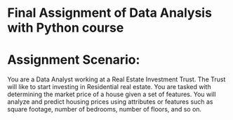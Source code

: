# Final Assignment of Data Analysis with Python course

# Assignment Scenario:
   You are a Data Analyst working at a Real Estate Investment Trust.
 The Trust will like to start investing in Residential real estate. You 
are tasked with determining the market price of a house given a set of 
features. You will analyze and predict housing prices using attributes 
or features such as square footage, number of bedrooms, number of 
floors, and so on.

